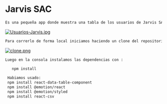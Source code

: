 # Jarvis SAC

```HTML
Es una pequeña app donde muestra una tabla de los usuarios de Jarvis SAC 
```
[![Usuarios-Jarvis.jpg](https://i.postimg.cc/Y0BLW9qF/Usuarios-Jarvis.jpg)](https://postimg.cc/njTL8nmV)

```html
Para correrlo de forma local iniciamos haciendo un clone del repositorio 
```
  
[![clone.png](https://i.postimg.cc/cHzy9g8K/clone.png)](https://postimg.cc/phK6ydCx)
  

```html
Luego en la consola instalamos las dependencias con : 
  
   npm install
```
```html   
 Habiamos usado:
 npm install react-data-table-component
 npm install @emotion/react
 npm install @emotion/styled
 npm install react-csv
```
